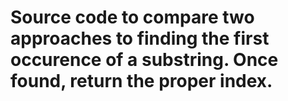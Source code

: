 # Source code to compare two approaches to finding the first occurence of a substring. Once found, return the proper index. 
